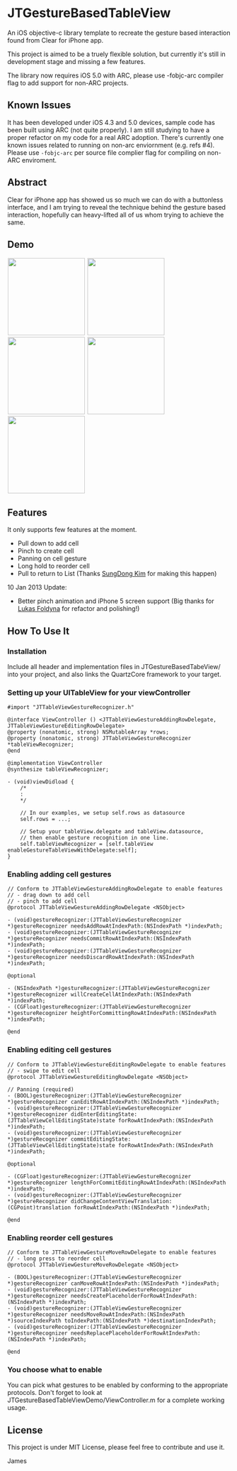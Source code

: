 JTGestureBasedTableView
=======================

An iOS objective-c library template to recreate the gesture based interaction found from Clear for iPhone app.

This project is aimed to be a truely flexible solution, but currently it's still in development stage and missing a few features.

The library now requires iOS 5.0 with ARC, please use -fobjc-arc compiler flag to add support for non-ARC projects.

Known Issues
------------

It has been developed under iOS 4.3 and 5.0 devices, sample code has been built using ARC (not quite properly). I am still studying to have a proper refactor on my code for a real ARC adoption. 
There's currently one known issues related to running on non-arc enviornment (e.g. refs #4). Please use `-fobjc-arc` per source file complier flag for compiling on non-ARC enviroment.


Abstract
--------

Clear for iPhone app has showed us so much we can do with a buttonless interface, and I am trying to reveal the technique behind the gesture based interaction, hopefully can heavy-lifted all of us whom trying to achieve the same.


Demo
----

<img src=https://github.com/mystcolor/JTGestureBasedTableViewDemo/raw/master/demo1.png width=174 style="border: 1px solid white;"></img>
<img src=https://github.com/mystcolor/JTGestureBasedTableViewDemo/raw/master/demo2.png width=174 style="border: 1px solid white;"></img>
<img src=https://github.com/mystcolor/JTGestureBasedTableViewDemo/raw/master/demo3.png width=174 style="border: 1px solid white;"></img>
<img src=https://github.com/mystcolor/JTGestureBasedTableViewDemo/raw/master/demo4.png width=174 style="border: 1px solid white;"></img>
<img src=https://github.com/mystcolor/JTGestureBasedTableViewDemo/raw/master/demo5.png width=174 style="border: 1px solid white;"></img>


Features
--------

It only supports few features at the moment.

- Pull down to add cell
- Pinch to create cell
- Panning on cell gesture
- Long hold to reorder cell
- Pull to return to List (Thanks [SungDong Kim][] for making this happen)

10 Jan 2013 Update:
- Better pinch animation and iPhone 5 screen support (Big thanks for [Lukas Foldyna][] for refactor and polishing!)


How To Use It
-------------


### Installation

Include all header and implementation files in JTGestureBasedTabeView/ into your project, and also links the QuartzCore framework to your target.


### Setting up your UITableView for your viewController

    #import "JTTableViewGestureRecognizer.h"
    
    @interface ViewController () <JTTableViewGestureAddingRowDelegate, JTTableViewGestureEditingRowDelegate>
    @property (nonatomic, strong) NSMutableArray *rows;
    @property (nonatomic, strong) JTTableViewGestureRecognizer *tableViewRecognizer;
    @end
    
    @implementation ViewController
    @synthesize tableViewRecognizer;
    
    - (void)viewDidload {
        /*
        :
        */
    
        // In our examples, we setup self.rows as datasource
        self.rows = ...;
        
        // Setup your tableView.delegate and tableView.datasource,
        // then enable gesture recognition in one line.
        self.tableViewRecognizer = [self.tableView enableGestureTableViewWithDelegate:self];
    }


### Enabling adding cell gestures

    // Conform to JTTableViewGestureAddingRowDelegate to enable features
    // - drag down to add cell
    // - pinch to add cell
    @protocol JTTableViewGestureAddingRowDelegate <NSObject>

    - (void)gestureRecognizer:(JTTableViewGestureRecognizer *)gestureRecognizer needsAddRowAtIndexPath:(NSIndexPath *)indexPath;
    - (void)gestureRecognizer:(JTTableViewGestureRecognizer *)gestureRecognizer needsCommitRowAtIndexPath:(NSIndexPath *)indexPath;
    - (void)gestureRecognizer:(JTTableViewGestureRecognizer *)gestureRecognizer needsDiscardRowAtIndexPath:(NSIndexPath *)indexPath;

    @optional

    - (NSIndexPath *)gestureRecognizer:(JTTableViewGestureRecognizer *)gestureRecognizer willCreateCellAtIndexPath:(NSIndexPath *)indexPath;
    - (CGFloat)gestureRecognizer:(JTTableViewGestureRecognizer *)gestureRecognizer heightForCommittingRowAtIndexPath:(NSIndexPath *)indexPath;

    @end


### Enabling editing cell gestures

    // Conform to JTTableViewGestureEditingRowDelegate to enable features
    // - swipe to edit cell
    @protocol JTTableViewGestureEditingRowDelegate <NSObject>

    // Panning (required)
    - (BOOL)gestureRecognizer:(JTTableViewGestureRecognizer *)gestureRecognizer canEditRowAtIndexPath:(NSIndexPath *)indexPath;
    - (void)gestureRecognizer:(JTTableViewGestureRecognizer *)gestureRecognizer didEnterEditingState:(JTTableViewCellEditingState)state forRowAtIndexPath:(NSIndexPath *)indexPath;
    - (void)gestureRecognizer:(JTTableViewGestureRecognizer *)gestureRecognizer commitEditingState:(JTTableViewCellEditingState)state forRowAtIndexPath:(NSIndexPath *)indexPath;

    @optional

    - (CGFloat)gestureRecognizer:(JTTableViewGestureRecognizer *)gestureRecognizer lengthForCommitEditingRowAtIndexPath:(NSIndexPath *)indexPath;
    - (void)gestureRecognizer:(JTTableViewGestureRecognizer *)gestureRecognizer didChangeContentViewTranslation:(CGPoint)translation forRowAtIndexPath:(NSIndexPath *)indexPath;

    @end


### Enabling reorder cell gestures

    // Conform to JTTableViewGestureMoveRowDelegate to enable features
    // - long press to reorder cell
    @protocol JTTableViewGestureMoveRowDelegate <NSObject>

    - (BOOL)gestureRecognizer:(JTTableViewGestureRecognizer *)gestureRecognizer canMoveRowAtIndexPath:(NSIndexPath *)indexPath;
    - (void)gestureRecognizer:(JTTableViewGestureRecognizer *)gestureRecognizer needsCreatePlaceholderForRowAtIndexPath:(NSIndexPath *)indexPath;
    - (void)gestureRecognizer:(JTTableViewGestureRecognizer *)gestureRecognizer needsMoveRowAtIndexPath:(NSIndexPath *)sourceIndexPath toIndexPath:(NSIndexPath *)destinationIndexPath;
    - (void)gestureRecognizer:(JTTableViewGestureRecognizer *)gestureRecognizer needsReplacePlaceholderForRowAtIndexPath:(NSIndexPath *)indexPath;

    @end


### You choose what to enable

You can pick what gestures to be enabled by conforming to the appropriate protocols.
Don't forget to look at JTGestureBasedTableViewDemo/ViewController.m for a complete working usage.


License
-------

This project is under MIT License, please feel free to contribute and use it.

James

[SungDong Kim]:https://github.com/acroedit
[Lukas Foldyna]:https://github.com/augard

